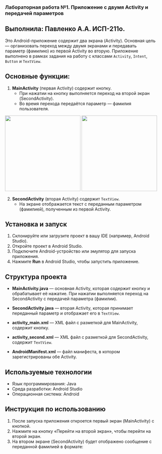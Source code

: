 ### Лабораторная работа №1. Приложение с двумя Activity и передачей параметров
## Выполнила: Павленко А.А. ИСП-211о.

Это Android-приложение содержит два экрана (Activity). Основная цель — организовать переход между двумя экранами и передавать параметр (фамилию) из первой Activity во вторую. Приложение выполнено в рамках задания на работу с классами `Activity`, `Intent`, `Button` и `TextView`.

## Основные функции:
1. **MainActivity** (первая Activity) содержит кнопку.
    - При нажатии на кнопку выполняется переход на второй экран (SecondActivity).
    - Во время перехода передаётся параметр — фамилия пользователя.
<p align="center">
    <img src="https://github.com/user-attachments/assets/df106a82-5bcb-44b2-8c77-3b7d07a8e04c" width="250"> 
    <img src="https://github.com/user-attachments/assets/c61fd18e-b779-49d2-a281-99984a0594ff" width="250">
</p>

2. **SecondActivity** (вторая Activity) содержит `TextView`.
    - На экране отображается текст с переданным параметром (фамилией), полученным из первой Activity.

## Установка и запуск

1. Склонируйте или загрузите проект в вашу IDE (например, Android Studio).
2. Откройте проект в Android Studio.
3. Подключите Android-устройство или эмулятор для запуска приложения.
4. Нажмите **Run** в Android Studio, чтобы запустить приложение.

## Структура проекта

- **MainActivity.java** — основная Activity, которая содержит кнопку и обрабатывает её нажатие. При нажатии выполняется переход на SecondActivity с передачей параметра (фамилии).

- **SecondActivity.java** — вторая Activity, которая принимает переданный параметр и отображает его в `TextView`.

- **activity_main.xml** — XML файл с разметкой для MainActivity, содержит кнопку.

- **activity_second.xml** — XML файл с разметкой для SecondActivity, содержит `TextView`.

- **AndroidManifest.xml** — файл манифеста, в котором зарегистрированы обе Activity.

## Используемые технологии

- Язык программирования: Java
- Среда разработки: Android Studio
- Операционная система: Android

## Инструкция по использованию

1. После запуска приложения откроется первый экран (MainActivity) с кнопкой.
2. Нажмите на кнопку «Перейти на второй экран», чтобы перейти на второй экран.
3. На втором экране (SecondActivity) будет отображено сообщение с переданной фамилией в формате: 
